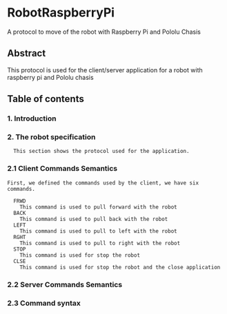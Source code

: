 # RobotRaspberryPi

A protocol to move of the robot with Raspberry Pi and Pololu Chasis

## Abstract
This protocol is used for the client/server application for a robot with raspberry pi and Pololu chasis

## Table of contents

### 1. Introduction
### 2. The robot specification   
      This section shows the protocol used for the application.
### 2.1 Client Commands Semantics   	  
	First, we defined the commands used by the client, we have six commands.
      
      FRWD
      	This command is used to pull forward with the robot
      BACK
      	This command is used to pull back with the robot
      LEFT
      	This command is used to pull to left with the robot
      RGHT
      	This command is used to pull to right with the robot
      STOP
      	This command is used for stop the robot
      CLSE
      	This command is used for stop the robot and the close application
        
### 2.2 Server Commands Semantics  
### 2.3 Command syntax